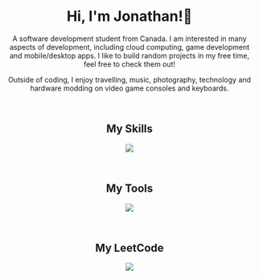 <h1 align="center">Hi, I'm Jonathan!👋</h1>
<p align="center">A software development student from Canada. I am interested in many aspects of development, including cloud computing, game development and mobile/desktop apps. I like to build random projects in my free time, feel free to check them out!</p>
<p align="center">Outside of coding, I enjoy travelling, music, photography, technology and hardware modding on video game consoles and keyboards.</p>
<br/>
<h2 align="center">My Skills</h2>
<p align="center">
  <a href="https://skillicons.dev">
    <img src="https://skillicons.dev/icons?i=py,react,ruby,rails,rust,swift,cs,bootstrap,js,html,css" />
  </a>
</p>
<br/>
<h2 align="center">My Tools</h2>
<p align="center">
  <a href="https://skillicons.dev">
    <img src="https://skillicons.dev/icons?i=github,figma,gcp,pycharm,rider,vscode,visualstudio,ae,pr,discord,webflow" />
  </a>
</p>
<br/>
<h2 align="center">My LeetCode</h2>
<p align="center">
  <a href="https://leetcode.com/u/jntm">
    <img src="https://leetcard.jacoblin.cool/jntm?theme=transparent&font=Noto%20Sans%20Display"></img>
  </a>
</p>
